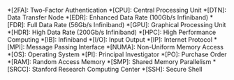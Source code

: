 *[2FA]: Two-Factor Authentication
*[CPU]: Central Processing Unit
*[DTN]: Data Transfer Node
*[EDR]: Enhanced Data Rate (100Gb/s Infiniband)
*[FDR]: Full Data Rate (56Gb/s Infiniband)
*[GPU]: Graphical Processing Unit
*[HDR]: High Data Rate (200Gb/s Infiniband)
*[HPC]: High Performance Computing
*[IB]: Infiniband
*[I/O]: Input Output
*[IP]: Internet Protocol
*[MPI]: Message Passing Interface
*[NUMA]: Non-Uniform Memory Access
*[OS]: Operating System
*[PI]: Principal Investigator
*[PO]: Purchase Order
*[RAM]: Random Access Memory
*[SMP]: Shared Memory Parallelism
*[SRCC]: Stanford Research Computing Center
*[SSH]: Secure Shell
